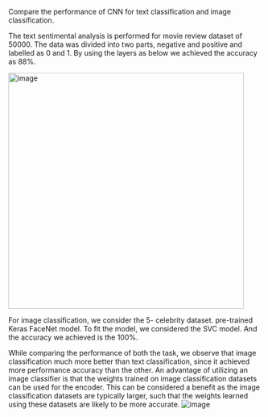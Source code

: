 Compare the performance of CNN for text classification and image classification. 
 
The text sentimental analysis is performed for movie review dataset of 50000.  The data was divided into two parts, negative and positive and labelled as 0 and 1. By using the layers as below we achieved the accuracy as 88%.

 
<img width="468" alt="image" src="https://github.com/user-attachments/assets/e3e8010d-e62a-4b19-9f56-05e587bf54d7" />


For image classification, we consider the 5- celebrity dataset. pre-trained Keras FaceNet model. To fit the model, we considered the SVC model. And the accuracy we achieved is the 100%.

While comparing the performance of both the task, we observe that image classification much more better than text classification, since it achieved more performance accuracy than the other. An advantage of utilizing an image classifier is that the weights trained on image classification datasets can be used for the encoder. This can be considered a benefit as the image classification datasets are typically larger, such that the weights learned using these datasets are likely to be more accurate.
![image](https://github.com/user-attachments/assets/896e4340-0965-4273-ad1b-903a8e11a078)
